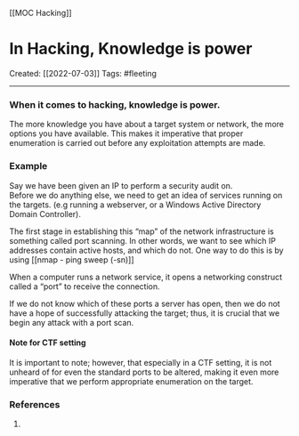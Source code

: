[[MOC Hacking]]

# In Hacking, Knowledge is power
Created:  [[2022-07-03]]
Tags: #fleeting 

---
### When it comes to hacking, knowledge is power. 

The more knowledge you have about a target system or network, the more options you have available. This makes it imperative that proper enumeration is carried out before any exploitation attempts are made.

### Example
Say we have been given an IP to perform a security audit on. \
Before we do anything else, we need to get an idea of services running on the targets. (e.g running a webserver, or a Windows Active Directory Domain Controller). 


The first stage in establishing this “map” of the network infrastructure is something called port scanning. In other words, we want to see which IP addresses contain active hosts, and which do not. One way to do this is by using [[nmap - ping sweep (-sn)]]

When a computer runs a network service, it opens a networking construct called a “port” to receive the connection.

If we do not know which of these ports a server has open, then we do not have a hope of successfully attacking the target; thus, it is crucial that we begin any attack with a port scan.


#### Note for CTF setting
It is important to note; however, that especially in a CTF setting, it is not unheard of for even the standard ports to be altered, making it even more imperative that we perform appropriate enumeration on the target.














### References
1. 